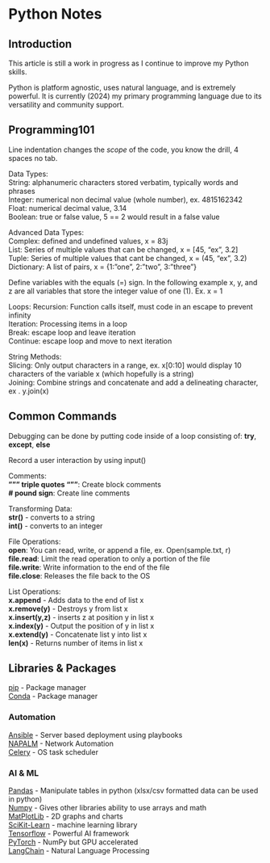 # Python Notes

## Introduction

This article is still a work in progress as I continue to improve my Python skills.  

Python is platform agnostic, uses natural language, and is extremely powerful. It is currently (2024) my primary programming language due to its versatility and community support.

## Programming101

Line indentation changes the *scope* of the code, you know the drill, 4 spaces no tab.

Data Types:  
    String: alphanumeric characters stored verbatim, typically words and phrases  
    Integer: numerical non decimal value (whole number), ex. 4815162342  
    Float: numerical decimal value, 3.14  
    Boolean: true or false value, 5 == 2 would result in a false value  

Advanced Data Types:  
    Complex: defined and undefined values, x = 83j  
    List: Series of multiple values that can be changed, x = [45, “ex”, 3.2]  
    Tuple: Series of multiple values that cant be changed, x = (45, “ex”, 3.2)  
    Dictionary: A list of pairs, x = {1:”one”, 2:”two”, 3:”three”}  

Define variables with the equals (=) sign. In the following example x, y, and z are all variables that store the integer value of one (1). Ex. x = 1

Loops:
    Recursion: Function calls itself, must code in an escape to prevent infinity  
    Iteration: Processing items in a loop  
    Break: escape loop and leave iteration  
    Continue: escape loop and move to next iteration  

String Methods:  
    Slicing: Only output characters in a range, ex. x[0:10] would display 10 characters of the variable x (which hopefully is a string)  
    Joining: Combine strings and concatenate and add a delineating character, ex . y.join(x)  

## Common Commands

Debugging can be done by putting code inside of a loop consisting of: **try**, **except**, **else**  

Record a user interaction by using input()  

Comments:  
    **””” triple quotes “””**: Create block comments  
    **# pound sign**: Create line comments  

Transforming Data:  
    **str()** - converts to a string  
    **int()** - converts to an integer  

File Operations:  
    **open**: You can read, write, or append a file, ex. Open(sample.txt, r)  
    **file.read**: Limit the read operation to only a portion of the file  
    **file.write**: Write information to the end of the file  
    **file.close**: Releases the file back to the OS  

List Operations:  
    **x.append** - Adds data to the end of list x  
    **x.remove(y)** - Destroys y from list x  
    **x.insert(y,z)** - inserts z at position y in list x  
    **x.index(y)** - Output the position of y in list x  
    **x.extend(y)** - Concatenate list y into list x  
    **len(x)** - Returns number of items in list x  

## Libraries & Packages

[pip](https://github.com/pypa/pip)  - Package manager  
[Conda](https://github.com/conda/conda/)  - Package manager  

### Automation

[Ansible](https://github.com/ansible/ansible)   - Server based deployment using playbooks  
[NAPALM](https://github.com/napalm-automation/napalm)   - Network Automation  
[Celery](https://github.com/celery/celery)   - OS task scheduler  

### AI & ML

[Pandas](https://github.com/pandas-dev/pandas)  - Manipulate tables in python (xlsx/csv formatted data can be used in python)  
[Numpy](https://github.com/numpy/numpy)   - Gives other libraries ability to use arrays and math  
[MatPlotLib](https://github.com/matplotlib/matplotlib) - 2D graphs and charts  
[SciKit-Learn](https://github.com/scikit-learn/scikit-learn) - machine learning library  
[Tensorflow](https://github.com/tensorflow/tensorflow)  - Powerful AI framework  
[PyTorch](https://github.com/pytorch/pytorch)  - NumPy but GPU accelerated  
[LangChain](https://github.com/langchain-ai/langchain)  - Natural Language Processing  
